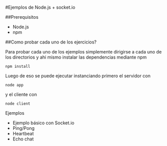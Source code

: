 #Ejemplos de Node.js + socket.io

##Prerequisitos

* Node.js
* npm

##Como probar cada uno de los ejercicios?

Para probar cada uno de los ejemplos simplemente dirigirse a cada uno de los directorios y ahi mismo instalar las dependencias
mediante npm

```
npm install
```

Luego de eso se puede ejecutar instanciando primero el servidor con

```
node app
```

y el cliente con

```
node client
```

Ejemplos

- Ejemplo básico con Socket.io
- Ping/Pong
- Heartbeat
- Echo chat
